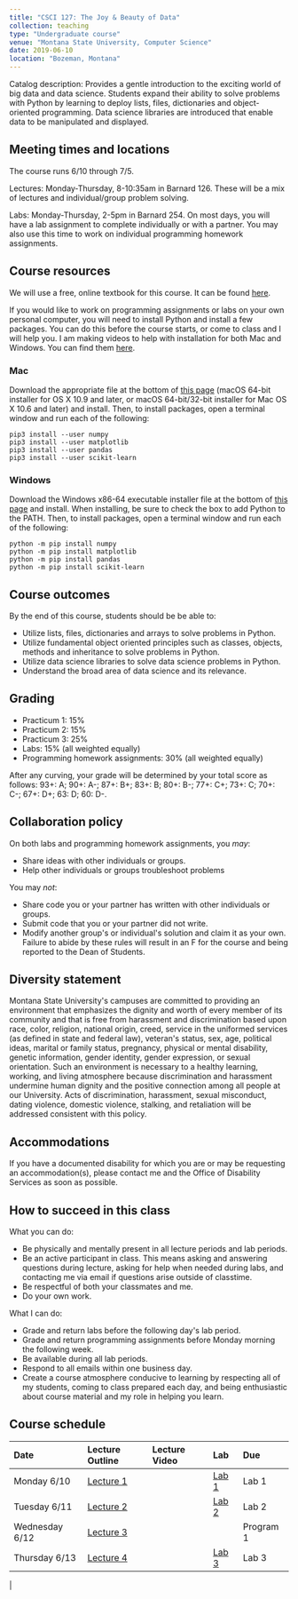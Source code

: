 ```yaml
---
title: "CSCI 127: The Joy & Beauty of Data"
collection: teaching
type: "Undergraduate course"
venue: "Montana State University, Computer Science"
date: 2019-06-10
location: "Bozeman, Montana"
---
```


Catalog description: Provides a gentle introduction to the exciting world of big data and data science. Students expand their ability to solve problems with Python by learning to deploy lists, files, dictionaries and object-oriented programming. Data science libraries are introduced that enable data to be manipulated and displayed.

## Meeting times and locations
The course runs 6/10 through 7/5.

Lectures: Monday-Thursday, 8-10:35am in Barnard 126. These will be a mix of lectures and individual/group problem solving.

Labs: Monday-Thursday, 2-5pm in Barnard 254. On most days, you will have a lab assignment to complete individually or with a partner. You may also use this time to work on individual programming homework assignments.

## Course resources
We will use a free, online textbook for this course. It can be found [here](
https://runestone.academy/runestone/static/thinkcspy/index.html).

If you would like to work on programming assignments or labs on your own personal
computer, you will need to install Python and install a few packages.
You can do this before the course starts, or come to class and I will help you.
I am making videos to help with installation for both Mac and Windows. You can find
them [here](https://montana.techsmithrelay.com/Users/ff0db049-dd5f-4a73-8faf-e3a6ef30d83f/#Ia6E).

### Mac
Download the appropriate file at the bottom of [this page](
https://www.python.org/downloads/release/python-367/)
(macOS 64-bit installer for OS X 10.9 and later,
or macOS 64-bit/32-bit installer for Mac OS X 10.6 and later) and install.
Then, to install packages, open a terminal window and
run each of the following:
```
pip3 install --user numpy
pip3 install --user matplotlib
pip3 install --user pandas
pip3 install --user scikit-learn
```
### Windows
Download the Windows x86-64 executable installer file
at the bottom of [this page](
https://www.python.org/downloads/release/python-367/) and install.
When installing, be sure to check the box to add Python to the PATH.
Then, to install packages, open a terminal window and run each of the following:
```
python -m pip install numpy
python -m pip install matplotlib
python -m pip install pandas
python -m pip install scikit-learn
```

## Course outcomes
By the end of this course, students should be be able to:

* Utilize lists, files, dictionaries and arrays to solve problems in Python.
* Utilize fundamental object oriented principles such as classes, objects, methods and inheritance to solve problems in Python.
* Utilize data science libraries to solve data science problems in Python.
* Understand the broad area of data science and its relevance.

## Grading
* Practicum 1: 15%
* Practicum 2: 15%
* Practicum 3: 25%
* Labs: 15% (all weighted equally)
* Programming homework assignments: 30% (all weighted equally)

After any curving, your grade will be determined by your total score as follows:
93+: A; 90+: A-; 87+: B+; 83+: B; 80+: B-; 77+: C+; 73+: C; 70+: C-; 67+: D+; 63: D; 60: D-.
## Collaboration policy

On both labs and programming homework assignments, you *may*:
* Share ideas with other individuals or groups.
* Help other individuals or groups troubleshoot problems

You may *not*:
* Share code you or your partner has written with other individuals or groups.
* Submit code that you or your partner did not write.
* Modify another group's or individual's solution and claim it as your own.
Failure to abide by these rules will result in an F for the course and
being reported to the Dean of Students.

## Diversity statement
Montana State University's campuses are committed to
providing an environment that emphasizes the dignity and worth of every member
of its community and that is free from harassment and discrimination based upon
race, color, religion, national origin, creed, service in the uniformed
services (as defined in state and federal law), veteran's status, sex, age,
political ideas, marital or family status, pregnancy, physical or mental
disability, genetic information, gender identity, gender expression, or sexual
orientation. Such an environment is necessary to a healthy learning, working,
and living atmosphere because discrimination and harassment undermine human
dignity and the positive connection among all people at our University. Acts of
discrimination, harassment, sexual misconduct, dating violence, domestic
violence, stalking, and retaliation will be addressed consistent with this
policy.

## Accommodations
If you have a documented disability for which
you are or may be requesting an accommodation(s), please contact
me and the Office of Disability Services as soon as possible.

## How to succeed in this class
What you can do:
* Be physically and mentally present in all lecture periods and lab periods.
* Be an active participant in class. This means asking and
answering questions during lecture, asking for help when needed during labs,
and contacting me via email
if questions arise outside of classtime.
* Be respectful of both your classmates and me.
* Do your own work.

What I can do:
* Grade and return labs before the following day's lab period.
* Grade and return programming assignments before Monday morning
the following week.
* Be available during all lab periods.
* Respond to all emails within one business day.
* Create a course atmosphere conducive to learning by respecting
all of my students, coming to class prepared each day, and being
enthusiastic about course material and my role in helping you learn.

## Course schedule

|Date|Lecture Outline|Lecture Video|Lab|Due
|:---|:---|:---|:---|:---|
|Monday 6/10|[Lecture 1](https://lgw2.github.io/teaching/csci127-summer-2019/lectures/lecture1/)| |[Lab 1](https://lgw2.github.io/teaching/csci127-summer-2019/labs/lab1/) |Lab 1|
|Tuesday 6/11|[Lecture 2](https://lgw2.github.io/teaching/csci127-summer-2019/lectures/lecture2/)| |[Lab 2](https://lgw2.github.io/teaching/csci127-summer-2019/labs/lab2/) |Lab 2|
|Wednesday 6/12|[Lecture 3](https://lgw2.github.io/teaching/csci127-summer-2019/lectures/lecture3/)| | |Program 1|
|Thursday 6/13| [Lecture 4](https://lgw2.github.io/teaching/csci127-summer-2019/lectures/lecture4/)||[Lab 3](https://lgw2.github.io/teaching/csci127-summer-2019/labs/lab3/) |Lab 3|
|
